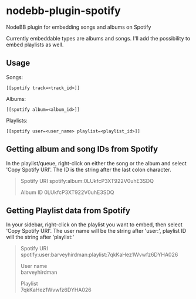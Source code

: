 nodebb-plugin-spotify
=====================

NodeBB plugin for embedding songs and albums on Spotify

Currently embeddable types are albums and songs. I'll add the possibility to embed playlists as well.

Usage
---

Songs:
```
[[spotify track=<track_id>]]
```

Albums:
```
[[spotify album=<album_id>]]
```

Playlists:
```
[[spotify user=<user_name> playlist=<playlist_id>]]
```

Getting album and song IDs from Spotify
---

In the playlist/queue, right-click on either the song or the album and select 'Copy Spotify URI'. The ID is the string after the last colon character.

> Spotify URI
> spotify:album:0LUkfcP3XT922V0uhE3SDQ
>
> Album ID
> 0LUkfcP3XT922V0uhE3SDQ

Getting Playlist data from Spotify
---

In your sidebar, right-click on the playlist you want to embed, then select 'Copy Spotify URI'. The user name will be the string after 'user:', playlist ID will the string after 'playlist:'

> Spotify URI  
> spotify:user:barveyhirdman:playlist:7qkKaHez1Wvwfz6DYHA026
>
> User name  
> barveyhirdman  
>
> Playlist  
> 7qkKaHez1Wvwfz6DYHA026